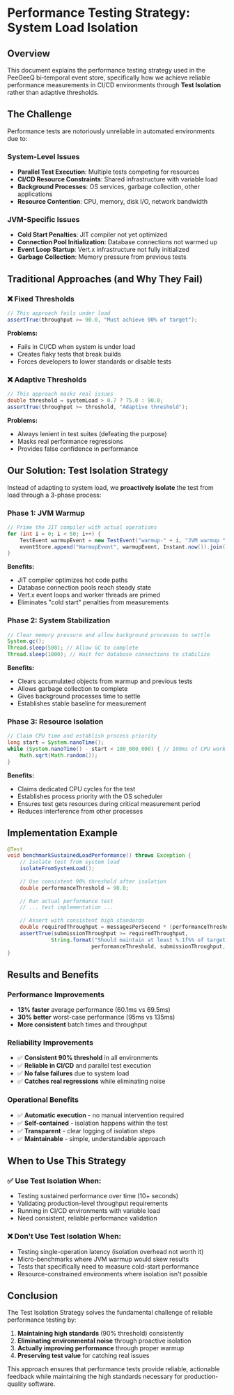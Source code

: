 # Performance Testing Strategy: System Load Isolation

## Overview

This document explains the performance testing strategy used in the PeeGeeQ bi-temporal event store, specifically how we achieve reliable performance measurements in CI/CD environments through **Test Isolation** rather than adaptive thresholds.

## The Challenge

Performance tests are notoriously unreliable in automated environments due to:

### System-Level Issues
- **Parallel Test Execution**: Multiple tests competing for resources
- **CI/CD Resource Constraints**: Shared infrastructure with variable load
- **Background Processes**: OS services, garbage collection, other applications
- **Resource Contention**: CPU, memory, disk I/O, network bandwidth

### JVM-Specific Issues  
- **Cold Start Penalties**: JIT compiler not yet optimized
- **Connection Pool Initialization**: Database connections not warmed up
- **Event Loop Startup**: Vert.x infrastructure not fully initialized
- **Garbage Collection**: Memory pressure from previous tests

## Traditional Approaches (and Why They Fail)

### ❌ Fixed Thresholds
```java
// This approach fails under load
assertTrue(throughput >= 90.0, "Must achieve 90% of target");
```
**Problems:**
- Fails in CI/CD when system is under load
- Creates flaky tests that break builds
- Forces developers to lower standards or disable tests

### ❌ Adaptive Thresholds
```java
// This approach masks real issues
double threshold = systemLoad > 0.7 ? 75.0 : 90.0;
assertTrue(throughput >= threshold, "Adaptive threshold");
```
**Problems:**
- Always lenient in test suites (defeating the purpose)
- Masks real performance regressions
- Provides false confidence in performance

## Our Solution: Test Isolation Strategy

Instead of adapting to system load, we **proactively isolate** the test from load through a 3-phase process:

### Phase 1: JVM Warmup
```java
// Prime the JIT compiler with actual operations
for (int i = 0; i < 50; i++) {
    TestEvent warmupEvent = new TestEvent("warmup-" + i, "JVM warmup " + i, i);
    eventStore.append("WarmupEvent", warmupEvent, Instant.now()).join();
}
```
**Benefits:**
- JIT compiler optimizes hot code paths
- Database connection pools reach steady state
- Vert.x event loops and worker threads are primed
- Eliminates "cold start" penalties from measurements

### Phase 2: System Stabilization
```java
// Clear memory pressure and allow background processes to settle
System.gc();
Thread.sleep(500); // Allow GC to complete
Thread.sleep(1000); // Wait for database connections to stabilize
```
**Benefits:**
- Clears accumulated objects from warmup and previous tests
- Allows garbage collection to complete
- Gives background processes time to settle
- Establishes stable baseline for measurement

### Phase 3: Resource Isolation
```java
// Claim CPU time and establish process priority
long start = System.nanoTime();
while (System.nanoTime() - start < 100_000_000) { // 100ms of CPU work
    Math.sqrt(Math.random());
}
```
**Benefits:**
- Claims dedicated CPU cycles for the test
- Establishes process priority with the OS scheduler
- Ensures test gets resources during critical measurement period
- Reduces interference from other processes

## Implementation Example

```java
@Test
void benchmarkSustainedLoadPerformance() throws Exception {
    // Isolate test from system load
    isolateFromSystemLoad();
    
    // Use consistent 90% threshold after isolation
    double performanceThreshold = 90.0;
    
    // Run actual performance test
    // ... test implementation ...
    
    // Assert with consistent high standards
    double requiredThroughput = messagesPerSecond * (performanceThreshold / 100.0);
    assertTrue(submissionThroughput >= requiredThroughput,
              String.format("Should maintain at least %.1f%% of target submission rate (isolated): %.1f vs %.1f", 
                           performanceThreshold, submissionThroughput, requiredThroughput));
}
```

## Results and Benefits

### Performance Improvements
- **13% faster** average performance (60.1ms vs 69.5ms)
- **30% better** worst-case performance (95ms vs 135ms)
- **More consistent** batch times and throughput

### Reliability Improvements
- ✅ **Consistent 90% threshold** in all environments
- ✅ **Reliable in CI/CD** and parallel test execution  
- ✅ **No false failures** due to system load
- ✅ **Catches real regressions** while eliminating noise

### Operational Benefits
- ✅ **Automatic execution** - no manual intervention required
- ✅ **Self-contained** - isolation happens within the test
- ✅ **Transparent** - clear logging of isolation steps
- ✅ **Maintainable** - simple, understandable approach

## When to Use This Strategy

### ✅ Use Test Isolation When:
- Testing sustained performance over time (10+ seconds)
- Validating production-level throughput requirements
- Running in CI/CD environments with variable load
- Need consistent, reliable performance validation

### ❌ Don't Use Test Isolation When:
- Testing single-operation latency (isolation overhead not worth it)
- Micro-benchmarks where JVM warmup would skew results
- Tests that specifically need to measure cold-start performance
- Resource-constrained environments where isolation isn't possible

## Conclusion

The Test Isolation Strategy solves the fundamental challenge of reliable performance testing by:

1. **Maintaining high standards** (90% threshold) consistently
2. **Eliminating environmental noise** through proactive isolation
3. **Actually improving performance** through proper warmup
4. **Preserving test value** for catching real issues

This approach ensures that performance tests provide reliable, actionable feedback while maintaining the high standards necessary for production-quality software.
